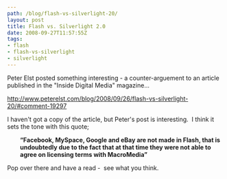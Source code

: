```yaml
---
path: /blog/flash-vs-silverlight-20/
layout: post
title: Flash vs. Silverlight 2.0
date: 2008-09-27T11:57:55Z
tags:
- flash
- flash-vs-silverlight
- silverlight
---
```


Peter Elst posted something interesting - a counter-arguement to an article published in the "Inside Digital Media" magazine...

<a href="http://www.peterelst.com/blog/2008/09/26/flash-vs-silverlight-20/#comment-19297" target="_blank">http://www.peterelst.com/blog/2008/09/26/flash-vs-silverlight-20/#comment-19297</a>

I haven't got a copy of the article, but Peter's post is interesting.  I think it sets the tone with this quote;
<p style="padding-left: 30px;"><strong>“Facebook, MySpace, Google and eBay are not made in Flash, that is undoubtedly due to the fact that at that time they were not able to agree on licensing terms with MacroMedia”</strong></p>
Pop over there and have a read -  see what you think.